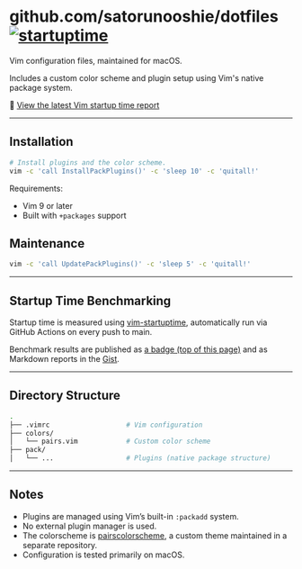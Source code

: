 # github.com/satorunooshie/dotfiles [![startuptime](https://img.shields.io/endpoint?url=https%3A%2F%2Fgist.githubusercontent.com%2Fsatorunooshie%2F23f13f7ddec85107fb2357f08f03ab1e%2Fraw%2Fvim-startuptime.json)](https://github.com/satorunooshie/dotfiles/actions/workflows/vim-startuptime.yml?query=branch%3Amain)
Vim configuration files, maintained for macOS.

Includes a custom color scheme and plugin setup using Vim's native package system.

📄 [View the latest Vim startup time report](https://gist.github.com/satorunooshie/55b12bef91300753155c38dcf0a0284c)

---

## Installation
```bash
# Install plugins and the color scheme.
vim -c 'call InstallPackPlugins()' -c 'sleep 10' -c 'quitall!'
```

Requirements:
- Vim 9 or later
- Built with `+packages` support

## Maintenance
```bash
vim -c 'call UpdatePackPlugins()' -c 'sleep 5' -c 'quitall!'
```

---

## Startup Time Benchmarking
Startup time is measured using [vim-startuptime](https://github.com/rhysd/vim-startuptime), automatically run via GitHub Actions on every push to main.

Benchmark results are published as [a badge (top of this page)](https://gist.github.com/satorunooshie/23f13f7ddec85107fb2357f08f03ab1e) and as Markdown reports in the [Gist](https://gist.github.com/satorunooshie/55b12bef91300753155c38dcf0a0284c).

---

## Directory Structure

```bash
.
├── .vimrc                   # Vim configuration
├── colors/
│   └── pairs.vim            # Custom color scheme
├── pack/
│   └── ...                  # Plugins (native package structure)
```

---

## Notes

- Plugins are managed using Vim’s built-in `:packadd` system.
- No external plugin manager is used.
- The colorscheme is [pairscolorscheme](https://github.com/satorunooshie/pairscolorscheme), a custom theme maintained in a separate repository.
- Configuration is tested primarily on macOS.
